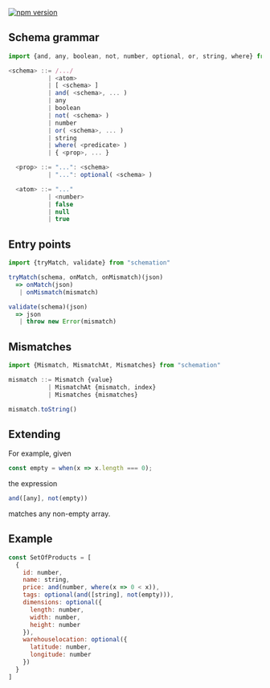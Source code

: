 [![npm version](https://badge.fury.io/js/schemation.svg)](http://badge.fury.io/js/schemation)

## Schema grammar

```javascript
import {and, any, boolean, not, number, optional, or, string, where} from "schemation"
```

```javascript
<schema> ::= /.../
           | <atom>
           | [ <schema> ]
           | and( <schema>, ... )
           | any
           | boolean
           | not( <schema> )
           | number
           | or( <schema>, ... )
           | string
           | where( <predicate> )
           | { <prop>, ... }

  <prop> ::= "...": <schema>
           | "...": optional( <schema> )

  <atom> ::= "..."
           | <number>
           | false
           | null
           | true
```

## Entry points

```javascript
import {tryMatch, validate} from "schemation"
```

```javascript
tryMatch(schema, onMatch, onMismatch)(json)
  => onMatch(json)
   | onMismatch(mismatch)
```

```javascript
validate(schema)(json)
  => json
   | throw new Error(mismatch)
```

## Mismatches

```javascript
import {Mismatch, MismatchAt, Mismatches} from "schemation"
```

```javascript
mismatch ::= Mismatch {value}
           | MismatchAt {mismatch, index}
           | Mismatches {mismatches}
```

```javascript
mismatch.toString()
```

## Extending

For example, given

```javascript
const empty = when(x => x.length === 0);
```

the expression

```javascript
and([any], not(empty))
```

matches any non-empty array.

## Example

```javascript
const SetOfProducts = [
  {
    id: number,
    name: string,
    price: and(number, where(x => 0 < x)),
    tags: optional(and([string], not(empty))),
    dimensions: optional({
      length: number,
      width: number,
      height: number
    }),
    warehouselocation: optional({
      latitude: number,
      longitude: number
    })
  }
]
```
